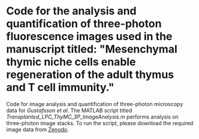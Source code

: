 # Code for the analysis and quantification of three-photon fluorescence images used in the manuscript titled: "Mesenchymal thymic niche cells enable regeneration of the adult thymus and T cell immunity."
Code for image analysis and quantification of three-photon microscopy data for *Gustafsson et al.*
The MATLAB script titled *Transplanted_LPC_ThyMC_3P_ImageAnalysis.m* performs analysis on three-photon image stacks. To run the script, please download the required image data from [Zenodo](https://doi.org/10.5281/zenodo.15278001).
